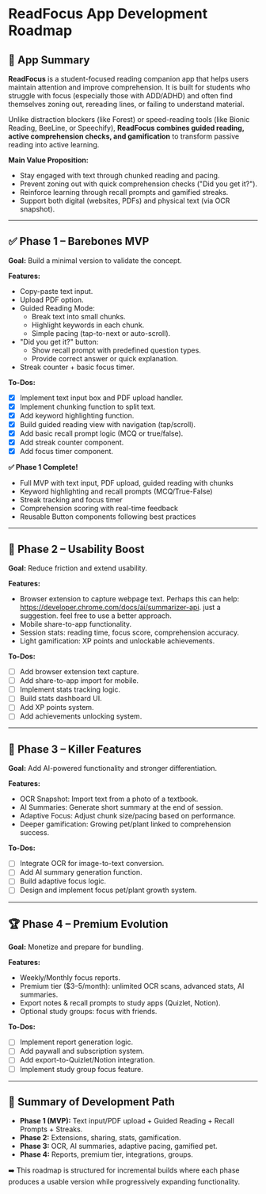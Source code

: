 # ReadFocus App Development Roadmap

## 📖 App Summary

**ReadFocus** is a student-focused reading companion app that helps users maintain attention and improve comprehension. It is built for students who struggle with focus (especially those with ADD/ADHD) and often find themselves zoning out, rereading lines, or failing to understand material.

Unlike distraction blockers (like Forest) or speed-reading tools (like Bionic Reading, BeeLine, or Speechify), **ReadFocus combines guided reading, active comprehension checks, and gamification** to transform passive reading into active learning.

**Main Value Proposition:**

- Stay engaged with text through chunked reading and pacing.
- Prevent zoning out with quick comprehension checks ("Did you get it?").
- Reinforce learning through recall prompts and gamified streaks.
- Support both digital (websites, PDFs) and physical text (via OCR snapshot).

---

## ✅ Phase 1 – Barebones MVP

**Goal:** Build a minimal version to validate the concept.

**Features:**

- Copy-paste text input.
- Upload PDF option.
- Guided Reading Mode:
  - Break text into small chunks.
  - Highlight keywords in each chunk.
  - Simple pacing (tap-to-next or auto-scroll).
- "Did you get it?" button:
  - Show recall prompt with predefined question types.
  - Provide correct answer or quick explanation.
- Streak counter + basic focus timer.

**To-Dos:**

- [x] Implement text input box and PDF upload handler.
- [x] Implement chunking function to split text.
- [x] Add keyword highlighting function.
- [x] Build guided reading view with navigation (tap/scroll).
- [x] Add basic recall prompt logic (MCQ or true/false).
- [x] Add streak counter component.
- [x] Add focus timer component.

**✅ Phase 1 Complete!**

- Full MVP with text input, PDF upload, guided reading with chunks
- Keyword highlighting and recall prompts (MCQ/True-False)
- Streak tracking and focus timer
- Comprehension scoring with real-time feedback
- Reusable Button components following best practices

---

## 🚀 Phase 2 – Usability Boost

**Goal:** Reduce friction and extend usability.

**Features:**

- Browser extension to capture webpage text. Perhaps this can help: https://developer.chrome.com/docs/ai/summarizer-api. just a suggestion. feel free to use a better approach.
- Mobile share-to-app functionality.
- Session stats: reading time, focus score, comprehension accuracy.
- Light gamification: XP points and unlockable achievements.

**To-Dos:**

- [ ] Add browser extension text capture.
- [ ] Add share-to-app import for mobile.
- [ ] Implement stats tracking logic.
- [ ] Build stats dashboard UI.
- [ ] Add XP points system.
- [ ] Add achievements unlocking system.

---

## 🌟 Phase 3 – Killer Features

**Goal:** Add AI-powered functionality and stronger differentiation.

**Features:**

- OCR Snapshot: Import text from a photo of a textbook.
- AI Summaries: Generate short summary at the end of session.
- Adaptive Focus: Adjust chunk size/pacing based on performance.
- Deeper gamification: Growing pet/plant linked to comprehension success.

**To-Dos:**

- [ ] Integrate OCR for image-to-text conversion.
- [ ] Add AI summary generation function.
- [ ] Build adaptive focus logic.
- [ ] Design and implement focus pet/plant growth system.

---

## 🏆 Phase 4 – Premium Evolution

**Goal:** Monetize and prepare for bundling.

**Features:**

- Weekly/Monthly focus reports.
- Premium tier ($3–5/month): unlimited OCR scans, advanced stats, AI summaries.
- Export notes & recall prompts to study apps (Quizlet, Notion).
- Optional study groups: focus with friends.

**To-Dos:**

- [ ] Implement report generation logic.
- [ ] Add paywall and subscription system.
- [ ] Add export-to-Quizlet/Notion integration.
- [ ] Implement study group focus feature.

---

## 🔑 Summary of Development Path

- **Phase 1 (MVP):** Text input/PDF upload + Guided Reading + Recall Prompts + Streaks.
- **Phase 2:** Extensions, sharing, stats, gamification.
- **Phase 3:** OCR, AI summaries, adaptive pacing, gamified pet.
- **Phase 4:** Reports, premium tier, integrations, groups.

➡️ This roadmap is structured for incremental builds where each phase produces a usable version while progressively expanding functionality.
